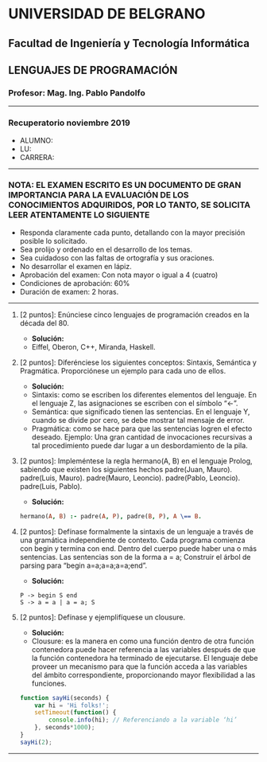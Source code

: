 # UNIVERSIDAD DE BELGRANO

## Facultad de Ingeniería y Tecnología Informática

## LENGUAJES DE PROGRAMACIÓN

### Profesor: Mag. Ing. Pablo Pandolfo

---

### Recuperatorio noviembre 2019

* ALUMNO:  
* LU:
* CARRERA:

---

### NOTA: EL EXAMEN ESCRITO ES UN DOCUMENTO DE GRAN IMPORTANCIA PARA LA EVALUACIÓN DE LOS CONOCIMIENTOS ADQUIRIDOS, POR LO TANTO, SE SOLICITA LEER ATENTAMENTE LO SIGUIENTE

* Responda claramente cada punto, detallando con la mayor precisión posible lo solicitado.
* Sea prolijo y ordenado en el desarrollo de los temas.
* Sea cuidadoso con las faltas de ortografía y sus oraciones.
* No desarrollar el examen en lápiz.
* Aprobación del examen: Con nota mayor o igual a 4 (cuatro)
* Condiciones de aprobación: 60%
* Duración de examen: 2 horas.

---

1. [2 puntos]: Enúnciese cinco lenguajes de programación creados en la década del 80.

    * **Solución:**
    * Eiffel, Oberon, C++, Miranda, Haskell.

1. [2 puntos]: Diferénciese los siguientes conceptos: Sintaxis, Semántica y Pragmática. Proporciónese un ejemplo para cada uno de ellos.

    * **Solución:**
    * Sintaxis: como se escriben los diferentes elementos del lenguaje. En el lenguaje Z, las asignaciones se escriben con el símbolo “<-”.
    * Semántica: que significado tienen las sentencias. En el lenguaje Y, cuando se divide por cero, se debe mostrar tal mensaje de error.
    * Pragmática: como se hace para que las sentencias logren el efecto deseado. Ejemplo: Una gran cantidad de invocaciones recursivas a tal procedimiento puede dar lugar a un desbordamiento de la pila.

1. [2 puntos]: Impleméntese la regla hermano(A, B) en el lenguaje Prolog, sabiendo que existen los siguientes hechos padre(Juan, Mauro). padre(Luis, Mauro). padre(Mauro, Leoncio). padre(Pablo, Leoncio). padre(Luis, Pablo).

    * **Solución:**

    ```prolog
    hermano(A, B) :- padre(A, P), padre(B, P), A \== B.
    ```

1. [2 puntos]: Defínase formalmente la sintaxis de un lenguaje a través de una gramática independiente de contexto. Cada programa comienza con begin y termina con end. Dentro del cuerpo puede haber una o más sentencias. Las sentencias son de la forma a = a; Construir el árbol de parsing para “begin a=a;a=a;a=a;end”.

    * **Solución:**

    ```grammar
    P -> begin S end
    S -> a = a | a = a; S
    ```

1. [2 puntos]: Defínase y ejemplifíquese un clousure.

    * **Solución:**
    * Clousure: es la manera en como una función dentro de otra función contenedora puede hacer referencia a las variables después de que la función contenedora ha terminado de ejecutarse. El lenguaje debe proveer un mecanismo para que la función acceda a las variables del ámbito correspondiente, proporcionando mayor flexibilidad a las funciones.

    ```javascript
    function sayHi(seconds) {
        var hi = 'Hi folks!';  
        setTimeout(function() {
            console.info(hi); // Referenciando a la variable ‘hi’
        }, seconds*1000);
    }
    sayHi(2);
    ```

---
